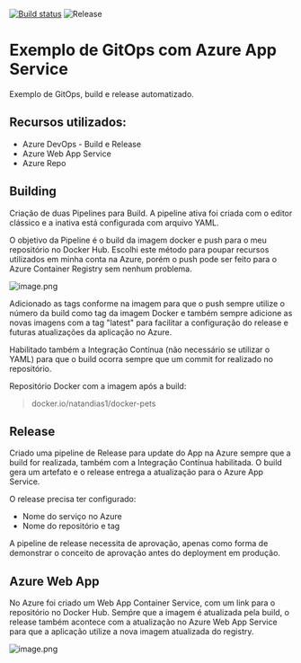 [![Build status](https://dev.azure.com/natan-dias/Desafio%20-%20Agility/_apis/build/status/Desafio%20-%20Agility-Docker)](https://dev.azure.com/natan-dias/Desafio%20-%20Agility/_build/latest?definitionId=10) ![Release](https://vsrm.dev.azure.com/natan-dias/_apis/public/Release/badge/5d37c8e4-0faf-40c6-85d6-df1c129089a1/1/1)

# Exemplo de GitOps com Azure App Service

Exemplo de GitOps, build e release automatizado.

## Recursos utilizados:

+ Azure DevOps - Build e Release
+ Azure Web App Service
+ Azure Repo

## Building

Criação de duas Pipelines para Build. A pipeline ativa foi criada com o editor clássico e a inativa está configurada com arquivo YAML.

O objetivo da Pipeline é o build da imagem docker e push para o meu repositório no Docker Hub. Escolhi este método para poupar recursos utilizados em minha conta na Azure, porém o push pode ser feito para o Azure Container Registry sem nenhum problema.

![image.png](/.attachments/image-aa0f5135-290d-4f2d-bf3a-8ed1ed8c3226.png)

Adicionado as tags conforme na imagem para que o push sempre utilize o número da build como tag da imagem Docker e também sempre adicione as novas imagens com a tag "latest" para facilitar a configuração do release e futuras atualizações da aplicação no Azure.

Habilitado também a Integração Contínua (não necessário se utilizar o YAML) para que o build ocorra sempre que um commit for realizado no repositório.

Repositório Docker com a imagem após a build:

> docker.io/natandias1/docker-pets

## Release

Criado uma pipeline de Release para update do App na Azure sempre que a build for realizada, também com a Integração Contínua habilitada. O build gera um artefato e o release entrega a atualização para o Azure App Service.

O release precisa ter configurado:

+ Nome do serviço no Azure
+ Nome do repositório e tag

A pipeline de release necessita de aprovação, apenas como forma de demonstrar o conceito de aprovação antes do deployment em produção.

## Azure Web App

No Azure foi criado um Web App Container Service, com um link para o repositório no Docker Hub. Semṕre que a imagem é atualizada pela build, o release também acontece com a atualização no Azure Web App Service para que a aplicação utilize a nova imagem atualizada do registry.

![image.png](/.attachments/image-43f85ce0-b0d5-40ed-8f19-6144bf26fa91.png)



